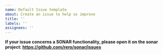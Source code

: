 ```yaml
---
name: Default Issue template
about: Create an issue to help us improve
title: ''
labels: ''
assignees: ''
---
```


**If your issue concerns a SONAR functionality, please open it on the
sonar project: https://github.com/rero/sonar/issues**

